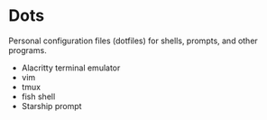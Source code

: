 # Dots
Personal configuration files (dotfiles) for shells, prompts, and other programs.

- Alacritty terminal emulator
- vim
- tmux
- fish shell
- Starship prompt

